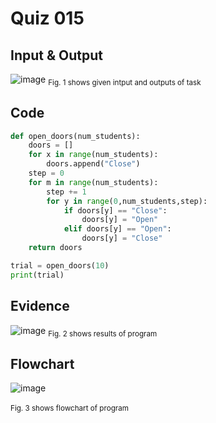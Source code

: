 # Quiz 015

## Input & Output
![image](https://github.com/Amine-Itani/Unit-1/assets/123438294/5fd3d97e-d10f-4462-8437-0b0fe1abdae4)
<sub>Fig. 1 shows given intput and outputs of task
## Code

```py
def open_doors(num_students):
    doors = []
    for x in range(num_students):
        doors.append("Close")
    step = 0
    for m in range(num_students):
        step += 1
        for y in range(0,num_students,step):
            if doors[y] == "Close":
                doors[y] = "Open"
            elif doors[y] == "Open":
                doors[y] = "Close"
    return doors

trial = open_doors(10)
print(trial)
```

## Evidence
![image](https://github.com/Amine-Itani/Unit-1/assets/123438294/13c84584-0845-45bd-8fa9-224ab332b927)
<sub>Fig. 2 shows results of program

## Flowchart
![image](https://github.com/Amine-Itani/Unit-1/assets/123438294/e7007229-a1fd-47b6-9cd8-a6aa45f6aadc)<br>
<br><sub>Fig. 3 shows flowchart of program
